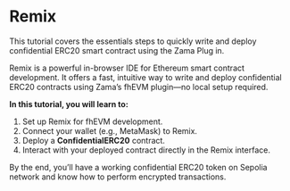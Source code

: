 # Remix

This tutorial covers the essentials steps to quickly write and deploy confidential ERC20 smart contract using the Zama Plug in.

Remix is a powerful in-browser IDE for Ethereum smart contract development. It offers a fast, intuitive way to write and deploy confidential ERC20 contracts using Zama’s fhEVM plugin—no local setup required.

**In this tutorial, you will learn to:**

1. Set up Remix for fhEVM development.
2. Connect your wallet (e.g., MetaMask) to Remix.
3. Deploy a **ConfidentialERC20** contract.
4. Interact with your deployed contract directly in the Remix interface.

By the end, you’ll have a working confidential ERC20 token on Sepolia network and know how to perform encrypted transactions.&#x20;

